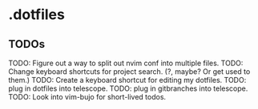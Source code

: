 # .dotfiles

## TODOs

 TODO: Figure out a way to split out nvim conf into multiple files.
 TODO: Change keyboard shortcuts for project search. (?, maybe? Or get used to them.)
 TODO: Create a keyboard shortcut for editing my dotfiles.
 TODO: plug in dotfiles into telescope.
 TODO: plug in gitbranches into telescope.
 TODO: Look into vim-bujo for short-lived todos.
